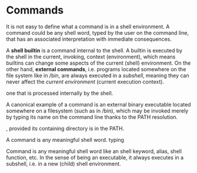 # Commands


It is not easy to define what a command is in a shell environment.
A command could be any shell word, typed by the user on the command line, that has an associated interpretation with immediate consequences.

A **shell builtin** is a command internal to the shell. A builtin is executed by the shell in the current, invoking, context (environment), which means builtins can change some aspects of the current (shell) environment. On the other hand, **external commands**, i.e. programs located somewhere on the file system like in /bin, are always executed in a *subshell*, meaning they can never affect the *current environment* (current execution context).



one that is processed internally by the shell.



A canonical example of a command is an external binary executable located somewhere on a filesystem (such as in /bin), which may be invoked merely by typing its name on the command line thanks to the PATH resolution.

, provided its containing directory is in the PATH.


A command is any meaningful shell word. 
typing 

Command is any meaningful shell word like an shell keyword, alias, shell function, etc. In the sense of being an executable, it always executes in a subshell, i.e. in a new (child) shell environment.
